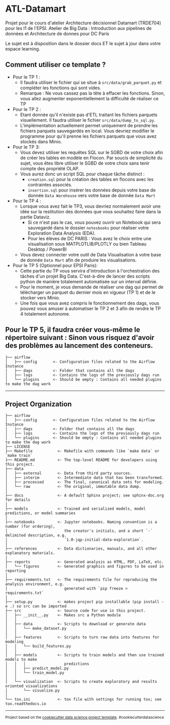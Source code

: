 # ATL-Datamart

Projet pour le cours d'atelier Architecture décisionnel Datamart (TRDE704) pour
les I1 de l'EPSI. Atelier de Big Data : Introduction aux pipelines de données et
Architecture de donnes pour DC Paris

Le sujet est à disposition dans le dossier docs ET le sujet à jour dans votre
espace learning.

## Comment utiliser ce template ?

- Pour le TP 1 :
  - Il faudra utiliser le fichier qui se situe à `src/data/grab_parquet.py` et
    compléter les fonctions qui sont vides.
  - Remarque : Ne vous cassez pas la tête à effacer les fonctions. Sinon, vous
    allez augmenter exponentiellement la difficulté de réaliser ce TP
- Pour le TP 2 :
  - Etant donnée qu'il n'existe pas d'ETL traitant les fichiers parquets
    visuellement. Il faudra utiliser le fichier `src/data/dump_to_sql.py`.
  - L'implémentation actuellement permet uniquement de prendre les fichiers
    parquets sauvegardés en local. Vous devriez modifier le programme pour qu'il
    prenne les fichiers parquets que vous avez stockés dans Minio.
- Pour le TP 3:
  - Vous devez utiliser les requêtes SQL sur le SGBD de votre choix afin de
    créer les tables en modèle en Flocon. Par soucis de simplicité du sujet,
    vous êtes libre utiliser le SGBD de votre choix sans tenir compte des
    propriété OLAP.
  - Vous aurez donc un script SQL pour chaque tâche distinct :
    - `creation.sql` pour la création des tables en flocons avec les contraintes
      associés.
    - `insertion.sql` pour insérer les données depuis votre base de donnée
      `Data Warehouse` vers votre base de donnée `Data Mart`
- Pour le TP 4 :
  - Lorsque vous avez fait le TP3, vous devriez normalement avoir une idée sur
    la restitution des données que vous souhaitez faire dans la partie Dataviz.
    - Si ce n'est pas le cas, vous pouvez ouvrir un Notebook qui sera sauvegardé
      dans le dossier `notesbooks` pour réaliser votre Exploration Data Analysis
      (EDA).
    - Pour les élèves de DC PARIS : Vous avez le choix entre une visualisation
      sous MATPLOTLIB/PLOTLY ou bien Tableau Desktop / PowerBI
  - Vous devez connecter votre outil de Data Visualisation à votre base de
    donnée `Data Mart` afin de produire les visualisations.
- Pour le TP 5 (Optionnel pour EPSI Paris):
  - Cette partie du TP vous servira d'introduction à l'orchestration des tâches
    d'un projet Big Data. C'est-à-dire de lancer des scripts python de manière
    totalement automatisée sur un interval définie.
  - Pour le moment, je vous demande de réaliser une dag qui permet de
    télécharger un parquet du dernier mois en vigueur (TP 1) et de le stocker
    vers Minio.
  - Une fois que vous avez compris le fonctionnement des dags, vous pouvez vous
    amuser à automatiser le TP 2 et 3 afin de rendre le TP 4 totalement
    autonome.

## Pour le TP 5, il faudra créer vous-même le répertoire suivant : Sinon vous risquez d'avoir des problèmes au lancement des conteneurs.

    ├── airflow
    │   ├── config       <- Configuration files related to the Airflow Instance
    │   ├── dags         <- Folder that contains all the dags
    │   ├── logs         <- Contains the logs of the previously dags run
    │   └── plugins      <- Should be empty : Contains all needed plugins to make the dag work

---

## Project Organization

    ├── airflow
    │   ├── config       <- Configuration files related to the Airflow Instance
    │   ├── dags         <- Folder that contains all the dags
    │   ├── logs         <- Contains the logs of the previously dags run
    │   └── plugins      <- Should be empty : Contains all needed plugins to make the dag work
    ├── LICENSE
    ├── Makefile           <- Makefile with commands like `make data` or `make train`
    ├── README.md          <- The top-level README for developers using this project.
    ├── data
    │   ├── external       <- Data from third party sources.
    │   ├── interim        <- Intermediate data that has been transformed.
    │   ├── processed      <- The final, canonical data sets for modeling.
    │   └── raw            <- The original, immutable data dump.
    │
    ├── docs               <- A default Sphinx project; see sphinx-doc.org for details
    │
    ├── models             <- Trained and serialized models, model predictions, or model summaries
    │
    ├── notebooks          <- Jupyter notebooks. Naming convention is a number (for ordering),
    │                         the creator's initials, and a short `-` delimited description, e.g.
    │                         `1.0-jqp-initial-data-exploration`.
    │
    ├── references         <- Data dictionaries, manuals, and all other explanatory materials.
    │
    ├── reports            <- Generated analysis as HTML, PDF, LaTeX, etc.
    │   └── figures        <- Generated graphics and figures to be used in reporting
    │
    ├── requirements.txt   <- The requirements file for reproducing the analysis environment, e.g.
    │                         generated with `pip freeze > requirements.txt`
    │
    ├── setup.py           <- makes project pip installable (pip install -e .) so src can be imported
    ├── src                <- Source code for use in this project.
    │   ├── __init__.py    <- Makes src a Python module
    │   │
    │   ├── data           <- Scripts to download or generate data
    │   │   └── make_dataset.py
    │   │
    │   ├── features       <- Scripts to turn raw data into features for modeling
    │   │   └── build_features.py
    │   │
    │   ├── models         <- Scripts to train models and then use trained models to make
    │   │   │                 predictions
    │   │   ├── predict_model.py
    │   │   └── train_model.py
    │   │
    │   └── visualization  <- Scripts to create exploratory and results oriented visualizations
    │       └── visualize.py
    │
    └── tox.ini            <- tox file with settings for running tox; see tox.readthedocs.io

---

<p><small>Project based on the <a target="_blank" href="https://drivendata.github.io/cookiecutter-data-science/">cookiecutter data science project template</a>. #cookiecutterdatascience</small></p>
